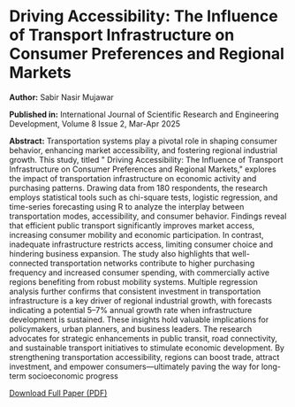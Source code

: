 <!DOCTYPE html>
<html>
<head>
  <meta charset="UTF-8">
  <meta name="citation_title" content="Driving Accessibility: The Influence of Transport Infrastructure on Consumer Preferences and Regional Markets">
  <meta name="citation_author" content="Sabir Nasir Mujawar">
  <meta name="citation_publication_date" content="2025/05">
  <meta name="citation_journal_title" content="International Journal of Scientific Research and Engineering Development">
  <meta name="citation_volume" content="12">
  <meta name="citation_issue" content="4">
  <meta name="citation_firstpage" content="2125">
  <meta name="citation_lastpage" content="2130">
  <meta name="citation_pdf_url" content="https://www.ijsred.com/volume8/issue2/IJSRED-V8I2P311.pdf">
  <title>Driving Accessibility: The Influence of Transport Infrastructure on Consumer Preferences and Regional Markets</title>
</head>
<body>
  <h1>Driving Accessibility: The Influence of Transport Infrastructure on Consumer Preferences and Regional Markets</h1>
  <p><strong>Author:</strong> Sabir Nasir Mujawar</p>
  <p><strong>Published in:</strong> International Journal of Scientific Research and Engineering Development, Volume 8 Issue 2, Mar-Apr 2025</p>
  <p><strong>Abstract:</strong> Transportation systems play a pivotal role in shaping consumer behavior, enhancing market
accessibility, and fostering regional industrial growth. This study, titled " Driving Accessibility: The Influence of Transport Infrastructure on Consumer Preferences and Regional Markets," explores the impact of transportation infrastructure on economic activity and purchasing patterns. Drawing data from 180 respondents, the research employs statistical tools such as chi-square tests, logistic regression, and time-series forecasting using R to analyze the interplay between transportation modes, accessibility, and consumer behavior. Findings reveal that efficient public transport significantly improves market access, increasing consumer mobility and economic participation. In contrast, inadequate infrastructure restricts access, limiting consumer choice and hindering business expansion. The study also highlights that well-connected transportation networks contribute to higher purchasing frequency and increased consumer spending, with commercially active regions benefiting from robust mobility systems. Multiple regression analysis further confirms that consistent investment in transportation infrastructure is a key driver of regional industrial growth, with forecasts indicating a potential 5–7% annual growth rate when infrastructure development is sustained. These insights hold valuable implications for policymakers, urban planners, and business leaders. The research advocates for strategic enhancements in public transit, road connectivity, and sustainable transport initiatives to stimulate economic development. By strengthening transportation accessibility, regions can boost trade, attract investment, and empower consumers—ultimately paving the way for long-term socioeconomic progress</p>
  <a href="https://www.ijsred.com/volume8/issue2/IJSRED-V8I2P311.pdf" target="_blank">Download Full Paper (PDF)</a>
</body>
</html>
